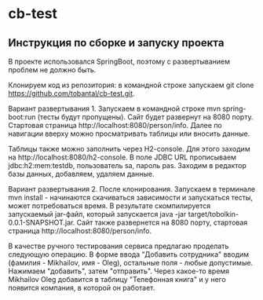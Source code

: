 # cb-test
## Инструкция по сборке и запуску проекта

В проекте использовался SpringBoot, поэтому с развертыванием проблем не должно быть.

Клонируем код из репозитория: в командной строке запускаем git clone https://github.com/tobantal/cb-test.git.

Вариант развертывания 1.
Запускаем в командной строке mvn spring-boot:run (тесты будут пропущены).
Сайт будет развернут на 8080 порту.
Стартовая страница http://localhost:8080/person/info.
Далее по навигации вверху можно просматривать таблицы или вносить данные.

Таблицы также можно заполнить через H2-console. Для этого заходим на http://localhost:8080/h2-console.
В поле JDBC URL прописываем jdbc:h2:mem:testdb, пользователь sa, пароль pas.
Заходим в редактор базы данных, добавляем, удаляем данные.

Вариант развертывания 2.
После клонирования. Запускаем в терминале mvn install - начинаются скачиваться зависимости и запускаться тесты, может потребоваться время.
В результате скомпилируется запускаемый jar-файл, который запускается java -jar target/tobolkin-0.0.1-SNAPSHOT.jar.
Сайт также развернется на 8080 порту, стартовая страница http://localhost:8080/person/info.

В качестве ручного тестирования сервиса предлагаю проделать следующую операцию.
В форме ввода "Добавить сотрудника" вводим (фамилия - Mikhailov, имя - Oleg), остальные поля - любые допустимые.
Нажимаем "добавить", затем "отправить".
Через какое-то время Mikhailov Oleg добавится в таблицу "Телефонная книга" и у него появится компания, в которой он работает.

